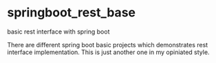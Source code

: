 # springboot_rest_base
basic rest interface with spring boot

There are different spring boot basic projects which 
demonstrates rest interface implementation. This is just
another one in my opiniated style.
